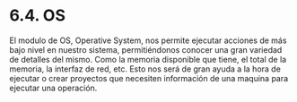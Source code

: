 # 6.4. OS

El modulo de OS, Operative System, nos permite ejecutar acciones de más bajo nivel en nuestro sistema, permitiéndonos conocer una gran variedad de detalles del mismo. Como la memoria disponible que tiene, el total de la memoria, la interfaz de red, etc. Esto nos será de gran ayuda a la hora de ejecutar o crear proyectos que necesiten información de una maquina para ejecutar una operación.
